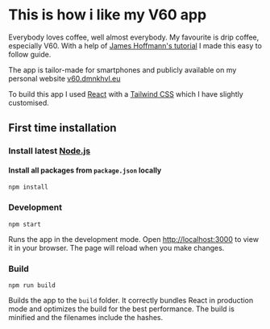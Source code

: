 # This is how i like my V60 app

Everybody loves coffee, well almost everybody. My favourite is drip coffee, especially V60. With a help of [James Hoffmann's tutorial](https://www.youtube.com/watch?v=1oB1oDrDkHM&t) I made this easy to follow guide.

The app is tailor-made for smartphones and publicly available on my personal website [v60.dmnkhvl.eu](https://v60.dmnkhvl.eu)

To build this app I used [React](https://reactjs.org/) with a [Tailwind CSS](https://tailwindcss.com/) which I have slightly customised.

## First time installation

### Install latest [Node.js](https://nodejs.org/en/)

#### Install all packages from `package.json` locally

    npm install

### Development

    npm start

Runs the app in the development mode.
Open [http://localhost:3000](http://localhost:3000) to view it in your browser.
The page will reload when you make changes.

### Build

    npm run build

Builds the app to the `build` folder.
It correctly bundles React in production mode and optimizes the build for the best performance.
The build is minified and the filenames include the hashes.
